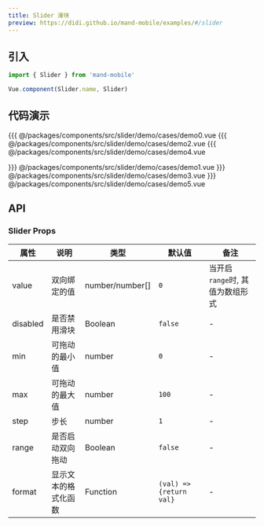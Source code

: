 ```yaml
---
title: Slider 滑块
preview: https://didi.github.io/mand-mobile/examples/#/slider
---
```


## 引入

```javascript
import { Slider } from 'mand-mobile'

Vue.component(Slider.name, Slider)
```

## 代码演示
<!-- DEMO -->
<MDDemoWrapper>
<!-- left wrapper -->
{{{ @/packages/components/src/slider/demo/cases/demo0.vue
{{{ @/packages/components/src/slider/demo/cases/demo2.vue
{{{ @/packages/components/src/slider/demo/cases/demo4.vue
<!-- right wrapper -->

}}} @/packages/components/src/slider/demo/cases/demo1.vue
}}} @/packages/components/src/slider/demo/cases/demo3.vue
}}} @/packages/components/src/slider/demo/cases/demo5.vue
</MDDemoWrapper>

## API

### Slider Props
|属性 | 说明 | 类型 | 默认值 | 备注|
|----|-----|------|------|------|
|value|双向绑定的值|number/number[]|`0`|当开启<code>range</code>时, 其值为数组形式</code>|
|disabled|是否禁用滑块|Boolean|`false`|-|
|min|可拖动的最小值|number|`0`|-|
|max|可拖动的最大值|number|`100`|-|
|step|步长|number|`1`|-|
|range|是否启动双向拖动|Boolean|`false`|-|
|format|显示文本的格式化函数|Function|`(val) => {return val}`|-|
